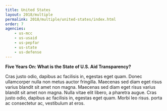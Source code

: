 ```yaml
---
title: United States
layout: 2018/multiple
permalink: 2018/multiple/united-states/index.html
order: 7
agencies:
    - us-mcc
    - us-usaid
    - us-pepfar
    - us-state
    - us-defense
---
```


**Five Years On: What is the State of U.S. Aid Transparency?**

Cras justo odio, dapibus ac facilisis in, egestas eget quam. Donec ullamcorper nulla non metus auctor fringilla. Maecenas sed diam eget risus varius blandit sit amet non magna. Maecenas sed diam eget risus varius blandit sit amet non magna. Nulla vitae elit libero, a pharetra augue. Cras justo odio, dapibus ac facilisis in, egestas eget quam. Morbi leo risus. porta ac consectetur ac, vestibulum at eros.
